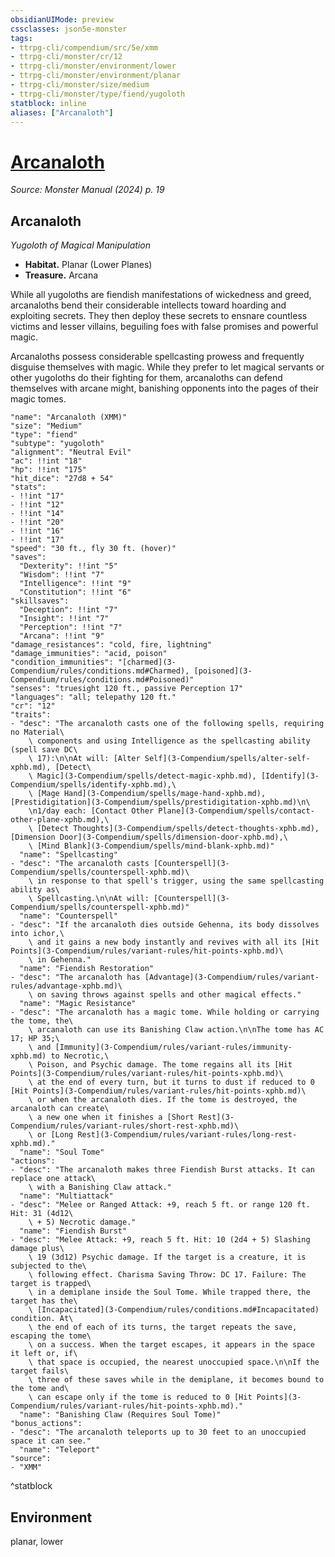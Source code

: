 ```yaml
---
obsidianUIMode: preview
cssclasses: json5e-monster
tags:
- ttrpg-cli/compendium/src/5e/xmm
- ttrpg-cli/monster/cr/12
- ttrpg-cli/monster/environment/lower
- ttrpg-cli/monster/environment/planar
- ttrpg-cli/monster/size/medium
- ttrpg-cli/monster/type/fiend/yugoloth
statblock: inline
aliases: ["Arcanaloth"]
---
```

# [Arcanaloth](3-Compendium\bestiary\fiend/arcanaloth-xmm.md)
*Source: Monster Manual (2024) p. 19*  

## Arcanaloth

*Yugoloth of Magical Manipulation*

- **Habitat.** Planar (Lower Planes)  
- **Treasure.** Arcana  

While all yugoloths are fiendish manifestations of wickedness and greed, arcanaloths bend their considerable intellects toward hoarding and exploiting secrets. They then deploy these secrets to ensnare countless victims and lesser villains, beguiling foes with false promises and powerful magic.

Arcanaloths possess considerable spellcasting prowess and frequently disguise themselves with magic. While they prefer to let magical servants or other yugoloths do their fighting for them, arcanaloths can defend themselves with arcane might, banishing opponents into the pages of their magic tomes.

```statblock
"name": "Arcanaloth (XMM)"
"size": "Medium"
"type": "fiend"
"subtype": "yugoloth"
"alignment": "Neutral Evil"
"ac": !!int "18"
"hp": !!int "175"
"hit_dice": "27d8 + 54"
"stats":
- !!int "17"
- !!int "12"
- !!int "14"
- !!int "20"
- !!int "16"
- !!int "17"
"speed": "30 ft., fly 30 ft. (hover)"
"saves":
  "Dexterity": !!int "5"
  "Wisdom": !!int "7"
  "Intelligence": !!int "9"
  "Constitution": !!int "6"
"skillsaves":
  "Deception": !!int "7"
  "Insight": !!int "7"
  "Perception": !!int "7"
  "Arcana": !!int "9"
"damage_resistances": "cold, fire, lightning"
"damage_immunities": "acid, poison"
"condition_immunities": "[charmed](3-Compendium/rules/conditions.md#Charmed), [poisoned](3-Compendium/rules/conditions.md#Poisoned)"
"senses": "truesight 120 ft., passive Perception 17"
"languages": "all; telepathy 120 ft."
"cr": "12"
"traits":
- "desc": "The arcanaloth casts one of the following spells, requiring no Material\
    \ components and using Intelligence as the spellcasting ability (spell save DC\
    \ 17):\n\nAt will: [Alter Self](3-Compendium/spells/alter-self-xphb.md), [Detect\
    \ Magic](3-Compendium/spells/detect-magic-xphb.md), [Identify](3-Compendium/spells/identify-xphb.md),\
    \ [Mage Hand](3-Compendium/spells/mage-hand-xphb.md), [Prestidigitation](3-Compendium/spells/prestidigitation-xphb.md)\n\
    \n1/day each: [Contact Other Plane](3-Compendium/spells/contact-other-plane-xphb.md),\
    \ [Detect Thoughts](3-Compendium/spells/detect-thoughts-xphb.md), [Dimension Door](3-Compendium/spells/dimension-door-xphb.md),\
    \ [Mind Blank](3-Compendium/spells/mind-blank-xphb.md)"
  "name": "Spellcasting"
- "desc": "The arcanaloth casts [Counterspell](3-Compendium/spells/counterspell-xphb.md)\
    \ in response to that spell's trigger, using the same spellcasting ability as\
    \ Spellcasting.\n\nAt will: [Counterspell](3-Compendium/spells/counterspell-xphb.md)"
  "name": "Counterspell"
- "desc": "If the arcanaloth dies outside Gehenna, its body dissolves into ichor,\
    \ and it gains a new body instantly and revives with all its [Hit Points](3-Compendium/rules/variant-rules/hit-points-xphb.md)\
    \ in Gehenna."
  "name": "Fiendish Restoration"
- "desc": "The arcanaloth has [Advantage](3-Compendium/rules/variant-rules/advantage-xphb.md)\
    \ on saving throws against spells and other magical effects."
  "name": "Magic Resistance"
- "desc": "The arcanaloth has a magic tome. While holding or carrying the tome, the\
    \ arcanaloth can use its Banishing Claw action.\n\nThe tome has AC 17; HP 35;\
    \ and [Immunity](3-Compendium/rules/variant-rules/immunity-xphb.md) to Necrotic,\
    \ Poison, and Psychic damage. The tome regains all its [Hit Points](3-Compendium/rules/variant-rules/hit-points-xphb.md)\
    \ at the end of every turn, but it turns to dust if reduced to 0 [Hit Points](3-Compendium/rules/variant-rules/hit-points-xphb.md)\
    \ or when the arcanaloth dies. If the tome is destroyed, the arcanaloth can create\
    \ a new one when it finishes a [Short Rest](3-Compendium/rules/variant-rules/short-rest-xphb.md)\
    \ or [Long Rest](3-Compendium/rules/variant-rules/long-rest-xphb.md)."
  "name": "Soul Tome"
"actions":
- "desc": "The arcanaloth makes three Fiendish Burst attacks. It can replace one attack\
    \ with a Banishing Claw attack."
  "name": "Multiattack"
- "desc": "Melee or Ranged Attack: +9, reach 5 ft. or range 120 ft. Hit: 31 (4d12\
    \ + 5) Necrotic damage."
  "name": "Fiendish Burst"
- "desc": "Melee Attack: +9, reach 5 ft. Hit: 10 (2d4 + 5) Slashing damage plus\
    \ 19 (3d12) Psychic damage. If the target is a creature, it is subjected to the\
    \ following effect. Charisma Saving Throw: DC 17. Failure: The target is trapped\
    \ in a demiplane inside the Soul Tome. While trapped there, the target has the\
    \ [Incapacitated](3-Compendium/rules/conditions.md#Incapacitated) condition. At\
    \ the end of each of its turns, the target repeats the save, escaping the tome\
    \ on a success. When the target escapes, it appears in the space it left or, if\
    \ that space is occupied, the nearest unoccupied space.\n\nIf the target fails\
    \ three of these saves while in the demiplane, it becomes bound to the tome and\
    \ can escape only if the tome is reduced to 0 [Hit Points](3-Compendium/rules/variant-rules/hit-points-xphb.md)."
  "name": "Banishing Claw (Requires Soul Tome)"
"bonus_actions":
- "desc": "The arcanaloth teleports up to 30 feet to an unoccupied space it can see."
  "name": "Teleport"
"source":
- "XMM"
```
^statblock

## Environment

planar, lower